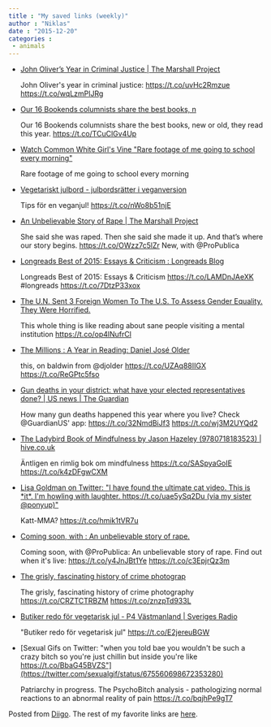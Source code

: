 ```yaml
---
title : "My saved links (weekly)"
author : "Niklas"
date : "2015-12-20"
categories : 
 - animals
---
```


- [John Oliver’s Year in Criminal Justice | The Marshall Project](https://www.themarshallproject.org/2015/12/18/john-oliver-s-year-in-criminal-justice?utm_medium=social&utm_campaign=sprout&utm_source=twitter#.Vxxf9JKzo)
    
    John Oliver's year in criminal justice: https://t.co/uvHc2Rmzue https://t.co/wqLzmPlJRg
    
- [Our 16 Bookends columnists share the best books, n](http://nyti.ms/1YUz02l?smid=tw-nytbooks&smtyp=cur)
    
    Our 16 Bookends columnists share the best books, new or old, they read this year. https://t.co/TCuClGv4Up
    
- [Watch Common White Girl's Vine "Rare footage of me going to school every morning"](https://vine.co/v/O2bqlMVvp0u)
    
    Rare footage of me going to school every morning
    
- [Vegetariskt julbord - julbordsrätter i veganversion](http://www.dn.se/mat-dryck/julmat/vegetariskt-julbord-julbordsratter-i-veganversion/)
    
    Tips för en veganjul! https://t.co/nWo8b51njE
    
- [An Unbelievable Story of Rape | The Marshall Project](https://www.themarshallproject.org/2015/12/16/an-unbelievable-story-of-rape?utm_campaign=sprout&utm_source=twitter&utm_medium=social&utm_term=victim)
    
    She said she was raped. Then she said she made it up. And that’s where our story begins. https://t.co/OWzz7c5lZr New, with @ProPublica
    
- [Longreads Best of 2015: Essays & Criticism : Longreads Blog](http://blog.longreads.com/2015/12/15/longreads-best-of-2015-essays-criticism/?utm_content=buffer13fef&utm_medium=social&utm_source=twitter.com&utm_campaign=buffer)
    
    Longreads Best of 2015: Essays & Criticism https://t.co/LAMDnJAeXK #longreads https://t.co/7DtzP33xox
    
    
- [The U.N. Sent 3 Foreign Women To The U.S. To Assess Gender Equality. They Were Horrified.](http://www.huffingtonpost.com/entry/foreign-women-assess-us-gender-equality_566ef77de4b0e292150e92f0?fu56zuxr)
    
    This whole thing is like reading about sane people visiting a mental institution https://t.co/op4lNufrCl
    
- [The Millions : A Year in Reading: Daniel José Older](http://www.themillions.com/2015/12/a-year-in-reading-daniel-jose-older.html)
    
    this, on baldwin from @djolder https://t.co/UZAq88IIGX https://t.co/ReGPtc5fso
    
- [Gun deaths in your district: what have your elected representatives done? | US news | The Guardian](http://www.theguardian.com/us-news/ng-interactive/2015/dec/14/gun-control-laws-congress-shooting-deaths-nra-lobby-campaign-donations#36-09)
    
    How many gun deaths happened this year where you live? Check @GuardianUS' app: https://t.co/32NmdBiJf3 https://t.co/wj3M2UYQd2
    
- [The Ladybird Book of Mindfulness by Jason Hazeley (9780718183523) | hive.co.uk](http://www.hive.co.uk/Product/Jason-Hazeley/The-Ladybird-Book-of-Mindfulness/17640207)
    
    Äntligen en rimlig bok om mindfulness https://t.co/SASpyaGoIE https://t.co/k4zDFgwCXM
    
- [Lisa Goldman on Twitter: "I have found the ultimate cat video. This is \*it\*. I'm howling with laughter. https://t.co/uae5ySq2Du (via my sister @ponyup)"](https://twitter.com/lisang/status/676459089367588864)
    
    Katt-MMA? https://t.co/hmik1tVR7u
    
- [Coming soon, with : An unbelievable story of rape.](https://www.themarshallproject.org/unbelievable/utm_medium=social&utm_campaign=sprout&utm_source=twitter#.1Xe6EAMVl)
    
    Coming soon, with @ProPublica: An unbelievable story of rape. Find out when it's live: https://t.co/y4JnJBt1Ye https://t.co/c3EpjrQz3m
    
- [The grisly, fascinating history of crime photograp](http://www.wired.com/2015/12/burden-of-proof-exhibition-crime-photography/?utm_content=bufferd2193&utm_medium=social&utm_source=twitter.com&utm_campaign=buffer#slide-1)
    
    The grisly, fascinating history of crime photography https://t.co/CRZTCTRBZM https://t.co/znzpTd933L
    
- [Butiker redo för vegetarisk jul - P4 Västmanland | Sveriges Radio](http://sverigesradio.se/sida/artikel.aspx?programid=112&artikel=6317457)
    
    "Butiker redo för vegetarisk jul" https://t.co/E2jereuBGW
    
- [Sexual Gifs on Twitter: "when you told bae you wouldn't be such a crazy bitch so you're just chillin but inside you're like https://t.co/BbaG45BVZS"](https://twitter.com/sexualgif/status/675560698672353280)
    
    Patriarchy in progress. The PsychoBitch analysis - pathologizing normal reactions to an abnormal reality of pain https://t.co/bqjhPe9gT7
    

Posted from [Diigo](https://www.diigo.com). The rest of my favorite links are [here](https://www.diigo.com/user/npivic).
